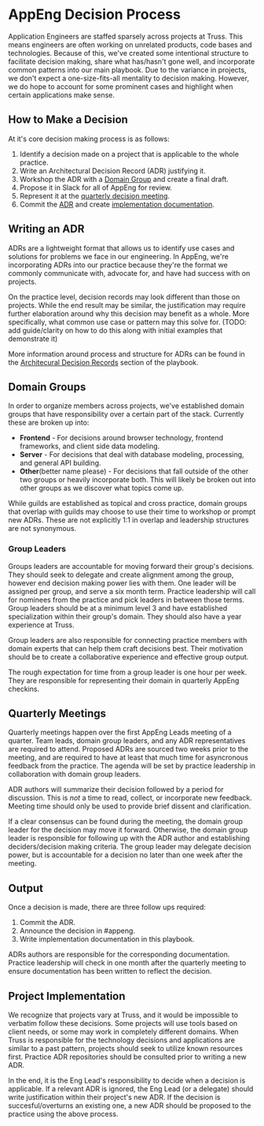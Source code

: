 # AppEng Decision Process

Application Engineers are staffed sparsely across projects at Truss.
This means engineers are often working on unrelated
products, code bases and technologies.
Because of this,
we've created some intentional structure
to facilitate decision making,
share what has/hasn't gone well,
and incorporate common patterns into our main playbook.
Due to the variance in projects,
we don't expect a one-size-fits-all mentality to decision making.
However, we do hope to account for some prominent cases
and highlight when certain applications make sense.

## How to Make a Decision

At it's core decision making process is as follows:

1. Identify a decision made on a project that is applicable to the whole practice.
2. Write an Architectural Decision Record (ADR) justifying it.
3. Workshop the ADR with a [Domain Group](#domain-groups)
  and create a final draft.
4. Propose it in Slack for all of AppEng for review.
5. Represent it at the [quarterly decision meeting](#quarterly-meeting).
6. Commit the [ADR](./adrs) and create [implementation documentation](#output).

## Writing an ADR

ADRs are a lightweight format that allows us
to identify use cases and solutions for problems we face in our engineering.
In AppEng,
we're incorporating ADRs into our practice
because they're the format we commonly communicate with,
advocate for,
and have had success with on projects.

On the practice level,
decision records may look different than those on projects.
While the end result may be similar,
the justification may require further elaboration
around why this decision may benefit as a whole.
More specifically,
what common use case or pattern may this solve for.
(TODO: add guide/clarity on how to do this
along with initial examples that demonstrate it)

More information around process
and structure for ADRs can be found in the
[Architecural Decision Records](../../documentation/adr.md)
section of the playbook.

## Domain Groups

In order to organize members across projects,
we've established domain groups
that have responsibility over a certain part of the stack.
Currently these are broken up into:

* **Frontend** - For decisions around browser technology,
  frontend frameworks,
  and client side data modeling.
* **Server** - For decisions that deal with database modeling,
  processing,
  and general API building.
* **Other**(better name please) - For decisions that fall outside of the other two groups
  or heavily incorporate both.
  This will likely be broken out into other groups
  as we discover what topics come up.

While guilds are established as topical and cross practice,
domain groups that overlap with guilds may choose to use their time
to workshop or prompt new ADRs.
These are not explicitly 1:1 in overlap
and leadership structures are not synonymous.

### Group Leaders

Groups leaders are accountable for moving forward their group's decisions.
They should seek to delegate and create alignment among the group,
however end decision making power lies with them.
One leader will be assigned per group,
and serve a six month term.
Practice leadership will call for nominees from the practice
and pick leaders in between those terms.
Group leaders should be at a minimum level 3
and have established specialization within their group's domain.
They should also have a year experience at Truss.

Group leaders are also responsible for connecting practice members
with domain experts that can help them craft decisions best.
Their motivation should be to create a collaborative experience
and effective group output.

The rough expectation for time from a group leader is one hour per week.
They are responsible for representing their domain
in quarterly AppEng checkins.

## Quarterly Meetings

Quarterly meetings happen over the first AppEng Leads meeting of a quarter.
Team leads,
domain group leaders,
and any ADR representatives are required to attend.
Proposed ADRs are sourced two weeks prior to the meeting,
and are required to have at least that much time
for asyncronous feedback from the practice.
The agenda will be set by practice leadership
in collaboration with domain group leaders.

ADR authors will summarize their decision
followed by a period for discussion.
This is *not* a time to read,
collect,
or incorporate new feedback.
Meeting time should only be used to provide brief dissent
and clarification.

If a clear consensus can be found during the meeting,
the domain group leader for the decision may move it forward.
Otherwise,
the domain group leader is responsible
for following up with the ADR author
and establishing deciders/decision making criteria.
The group leader may delegate decision power,
but is accountable for a decision no later than
one week after the meeting.

## Output

Once a decision is made,
there are three follow ups required:

1. Commit the ADR.
2. Announce the decision in #appeng.
3. Write implementation documentation in this playbook.

ADRs authors are responsible for the corresponding documentation.
Practice leadership will check in one month after the quarterly meeting
to ensure documentation has been written to reflect the decision.

## Project Implementation

We recognize that projects vary at Truss,
and it would be impossible to verbatim follow these decisions.
Some projects will use tools based on client needs,
or some may work in completely different domains.
When Truss is responsible for the technology decisions
and applications are similar to a past pattern,
projects should seek to utilize known resources first.
Practice ADR repositories should be consulted
prior to writing a new ADR.

In the end,
it is the Eng Lead's responsibility
to decide when a decision is applicable.
If a relevant ADR is ignored,
the Eng Lead (or a delegate) should write justification within their project's new ADR.
If the decision is succesful/overturns an existing one,
a new ADR should be proposed to the practice using the above process.
